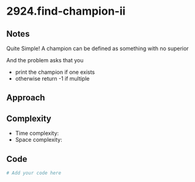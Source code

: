 # 2924.find-champion-ii

## Notes
Quite Simple!
A champion can be defined as something with no superior

And the problem asks that you 
* print the champion if one exists
* otherwise return
-1 if multiple

## Approach

## Complexity
- Time complexity:
- Space complexity:

## Code
```python
# Add your code here
```
